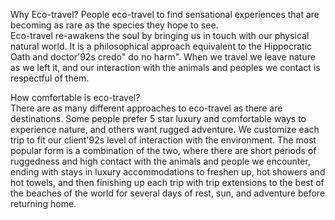 Why Eco-travel? People eco-travel to find sensational experiences that are becoming as rare as the species they hope to see.
<br>
Eco-travel re-awakens the soul by bringing us in touch with our physical natural world. It is a philosophical approach equivalent to the Hippocratic Oath and doctor\'92s credo" do no harm". When we travel we leave nature as we left it, and our interaction with the animals and peoples we contact is respectful of them. 

How comfortable is eco-travel? <br>
There are as many different approaches to eco-travel as there are destinations. Some people prefer 5 star luxury and comfortable ways to experience nature, and others want rugged adventure. We customize each trip to fit our client\'92s level of interaction with the environment. The most popular form is a combination of the two, where there are short periods of ruggedness and high contact with the animals and people we encounter, ending with stays in luxury accommodations to freshen up, hot showers and hot towels, and then finishing up each trip with trip extensions to the best of the beaches of the world for several days of rest, sun, and adventure before returning home.
